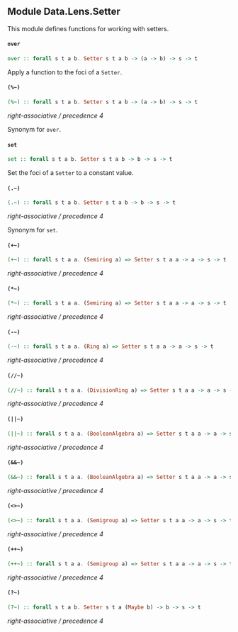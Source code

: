 ## Module Data.Lens.Setter

This module defines functions for working with setters.

#### `over`

``` purescript
over :: forall s t a b. Setter s t a b -> (a -> b) -> s -> t
```

Apply a function to the foci of a `Setter`.

#### `(%~)`

``` purescript
(%~) :: forall s t a b. Setter s t a b -> (a -> b) -> s -> t
```

_right-associative / precedence 4_

Synonym for `over`.

#### `set`

``` purescript
set :: forall s t a b. Setter s t a b -> b -> s -> t
```

Set the foci of a `Setter` to a constant value.

#### `(.~)`

``` purescript
(.~) :: forall s t a b. Setter s t a b -> b -> s -> t
```

_right-associative / precedence 4_

Synonym for `set`.

#### `(+~)`

``` purescript
(+~) :: forall s t a a. (Semiring a) => Setter s t a a -> a -> s -> t
```

_right-associative / precedence 4_

#### `(*~)`

``` purescript
(*~) :: forall s t a a. (Semiring a) => Setter s t a a -> a -> s -> t
```

_right-associative / precedence 4_

#### `(-~)`

``` purescript
(-~) :: forall s t a a. (Ring a) => Setter s t a a -> a -> s -> t
```

_right-associative / precedence 4_

#### `(//~)`

``` purescript
(//~) :: forall s t a a. (DivisionRing a) => Setter s t a a -> a -> s -> t
```

_right-associative / precedence 4_

#### `(||~)`

``` purescript
(||~) :: forall s t a a. (BooleanAlgebra a) => Setter s t a a -> a -> s -> t
```

_right-associative / precedence 4_

#### `(&&~)`

``` purescript
(&&~) :: forall s t a a. (BooleanAlgebra a) => Setter s t a a -> a -> s -> t
```

_right-associative / precedence 4_

#### `(<>~)`

``` purescript
(<>~) :: forall s t a a. (Semigroup a) => Setter s t a a -> a -> s -> t
```

_right-associative / precedence 4_

#### `(++~)`

``` purescript
(++~) :: forall s t a a. (Semigroup a) => Setter s t a a -> a -> s -> t
```

_right-associative / precedence 4_

#### `(?~)`

``` purescript
(?~) :: forall s t a b. Setter s t a (Maybe b) -> b -> s -> t
```

_right-associative / precedence 4_


